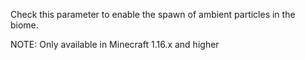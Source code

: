 Check this parameter to enable the spawn of ambient particles in the biome.

NOTE: Only available in Minecraft 1.16.x and higher
